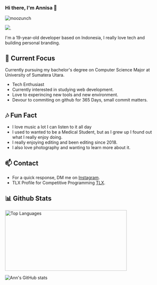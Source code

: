 ### Hi there, I'm Annisa 👋

<p align="left"> <img src="https://komarev.com/ghpvc/?username=moozunch&label=Profile%20views&color=0e75b6&style=flat" alt="moozunch" /> </p>

![](https://github-profile-trophy.vercel.app/?username=moozunch&theme=radical&no-frame=false&no-bg=true&margin-w=4).

I'm a 19-year-old developer based on Indonesia, I really love tech and building personal branding.

## 🔭 Current Focus

Currently pursuing my bachelor's degree on Computer Science Major at University of Sumatera Utara.
- Tech Enthusiast
- Currently interested in studying web development.
- Love to experincing new tools and new environment.
- Devour to commiting on github for 365 Days, small commit matters.

## 🎶 Fun Fact

- I love music a lot I can listen to it all day
- I used to wanted to be a Medical Student, but as I grew up I found out what I really enjoy doing.
- I really enjoying editing and been editing since 2018.
- I also love photography and wanting to learn more about it.

## 📫 Contact

 - For a quick response, DM me on [Instagram](https://www.instagram.com/apictoresque/). 
 - TLX Profile for Competitive Programming [TLX](https://tlx.toki.id/profiles/moozunch).


 ## 📊 Github Stats
<img src="https://github-readme-stats.vercel.app/api/top-langs/?username=moozunchm&theme=onedark&hide_border=false&include_all_commits=true&count_private=true&layout=compact" alt="Top Languages" width="400" height="200"><br/>

 ![Ann's GitHub stats](https://github-readme-stats.vercel.app/api?username=moozunch&show_icons=true&theme=onedark)
 
<!--
**moozunch/moozunch** is a ✨ _special_ ✨ repository because its `README.md` (this file) appears on your GitHub profile.

- 🔭 I’m currently working on ...
- 🌱 I’m currently learning ..
- 👯 I’m looking to collaborate on ...
- 🤔 I’m looking for help with ...
- 💬 Ask me about ...
- 📫 How to reach me: ..
- 😄 Pronouns: ...
- ⚡ Fun fact: ...
-->

